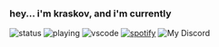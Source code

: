 ### hey... i'm kraskov, and i'm currently

![status](https://dev.discordprofiles.me/badge/status/878270961395335220?simple=true)
![playing](https://dev.discordprofiles.me/badge/playing/878270961395335220)
![vscode](https://dev.discordprofiles.me/badge/vscode/878270961395335220)
[![spotify](https://dev.discordprofiles.me/badge/spotify/878270961395335220)](https://dev.discordprofiles.me/openspotify/878270961395335220)
![My Discord](https://discord-readme-badge.vercel.app/api?id=878270961395335220)
